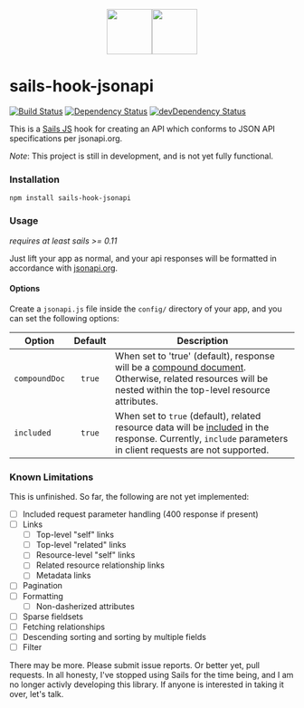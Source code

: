 <p align="center"><img src="/../images/sails.png?raw=true" height="80"/><img src="/../images/jsonapi.png?raw=true" height="80"/></p>

# sails-hook-jsonapi
[![Build Status](https://travis-ci.org/IanVS/sails-hook-jsonapi.svg?branch=master)](https://travis-ci.org/IanVS/sails-hook-jsonapi)
[![Dependency Status](https://david-dm.org/IanVS/sails-hook-jsonapi.svg)](https://david-dm.org/IanVS/sails-hook-jsonapi)
[![devDependency Status](https://david-dm.org/IanVS/sails-hook-jsonapi/dev-status.svg)](https://david-dm.org/IanVS/sails-hook-jsonapi#info=devDependencies)



This is a [Sails JS](http://sailsjs.org) hook for creating an API which conforms to JSON API specifications per jsonapi.org.

*Note*: This project is still in development, and is not yet fully functional.

### Installation

`npm install sails-hook-jsonapi`

### Usage
*requires at least sails >= 0.11*

Just lift your app as normal, and your api responses will be formatted in accordance with [jsonapi.org](http://jsonapi.org/format/).

#### Options
Create a `jsonapi.js` file inside the `config/` directory of your app, and you can set the following options:

| Option        | Default   |  Description  |
|---------------|:---------:|---------------|
| `compoundDoc` |  `true`   | When set to 'true' (default), response will be a [compound document](http://jsonapi.org/format/#document-compound-documents). Otherwise, related resources will be nested within the top-level resource attributes. |
| `included`    |  `true`   | When set to `true` (default), related resource data will be [included](http://jsonapi.org/format/#fetching-includes) in the response. Currently, `include` parameters in client requests are not supported.  |


### Known Limitations

This is unfinished.  So far, the following are not yet implemented:

- [ ] Included request parameter handling (400 response if present)
- [ ] Links
  - [ ] Top-level "self" links
  - [ ] Top-level "related" links
  - [ ] Resource-level "self" links
  - [ ] Related resource relationship links
  - [ ] Metadata links
- [ ] Pagination
- [ ] Formatting
  - [ ] Non-dasherized attributes
- [ ] Sparse fieldsets
- [ ] Fetching relationships
- [ ] Descending sorting and sorting by multiple fields
- [ ] Filter

There may be more.  Please submit issue reports.  Or better yet, pull requests.  In all honesty, I've stopped using Sails for the time being, and I am no longer activly developing this library.  If anyone is interested in taking it over, let's talk.

